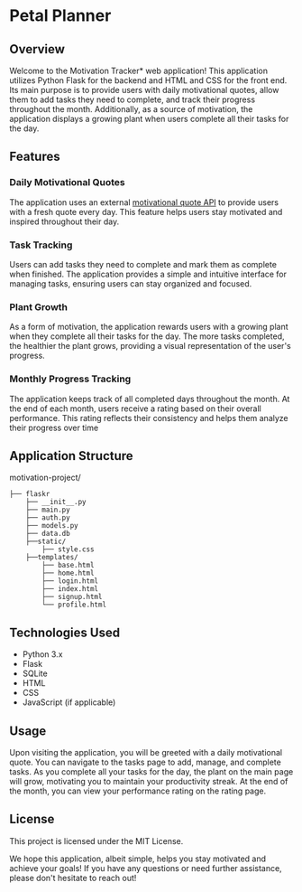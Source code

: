 # Petal Planner

## Overview

Welcome to the Motivation Tracker* web application! This application utilizes Python Flask for the backend and HTML and CSS for the front end. Its main purpose is to provide users with daily motivational quotes, allow them to add tasks they need to complete, and track their progress throughout the month. Additionally, as a source of motivation, the application displays a growing plant when users complete all their tasks for the day.

## Features

### Daily Motivational Quotes
The application uses an external [motivational quote API](https://docs.zenquotes.io/) to provide users with a fresh quote every day. This feature helps users stay motivated and inspired throughout their day.

### Task Tracking
Users can add tasks they need to complete and mark them as complete when finished. The application provides a simple and intuitive interface for managing tasks, ensuring users can stay organized and focused.

### Plant Growth
As a form of motivation, the application rewards users with a growing plant when they complete all their tasks for the day. The more tasks completed, the healthier the plant grows, providing a visual representation of the user's progress.

### Monthly Progress Tracking
The application keeps track of all completed days throughout the month. At the end of each month, users receive a rating based on their overall performance. This rating reflects their consistency and helps them analyze their progress over time

## Application Structure

motivation-project/
```
├── flaskr
    ├── __init__.py
    ├── main.py
    ├── auth.py
    ├── models.py
    ├── data.db
    ├──static/
        ├── style.css
    ├──templates/
        ├── base.html
        ├── home.html
        ├── login.html
        ├── index.html
        ├── signup.html
        └── profile.html
```
## Technologies Used
- Python 3.x
- Flask
- SQLite
- HTML
- CSS
- JavaScript (if applicable)

## Usage
Upon visiting the application, you will be greeted with a daily motivational quote. You can navigate to the tasks page to add, manage, and complete tasks. As you complete all your tasks for the day, the plant on the main page will grow, motivating you to maintain your productivity streak. At the end of the month, you can view your performance rating on the rating page.

## License
This project is licensed under the MIT License.

We hope this application, albeit simple, helps you stay motivated and achieve your goals! If you have any questions or need further assistance, please don't hesitate to reach out!
